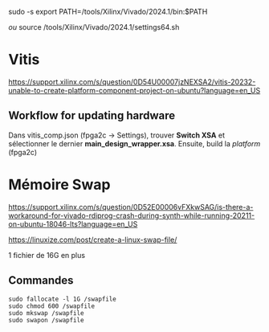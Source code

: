 

sudo -s
export PATH=/tools/Xilinx/Vivado/2024.1/bin:$PATH

*ou*
source /tools/Xilinx/Vivado/2024.1/settings64.sh


# Vitis

https://support.xilinx.com/s/question/0D54U00007jzNEXSA2/vitis-20232-unable-to-create-platform-component-project-on-ubuntu?language=en_US


## Workflow for updating hardware 

Dans vitis_comp.json (fpga2c -> Settings), trouver **Switch XSA** et sélectionner le dernier **main_design_wrapper.xsa**.
Ensuite, build la *platform* (fpga2c)
# Mémoire Swap

https://support.xilinx.com/s/question/0D52E00006vFXkwSAG/is-there-a-workaround-for-vivado-rdiprog-crash-during-synth-while-running-20211-on-ubuntu-18046-lts?language=en_US

https://linuxize.com/post/create-a-linux-swap-file/

1 fichier de 16G en plus

## Commandes

```
sudo fallocate -l 1G /swapfile
sudo chmod 600 /swapfile
sudo mkswap /swapfile
sudo swapon /swapfile

```